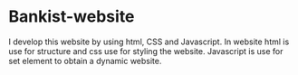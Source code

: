 # Bankist-website
I develop this website by using html, CSS and Javascript. In website html is use for structure and css use for styling the website. Javascript is use for set element to obtain a dynamic website. 
